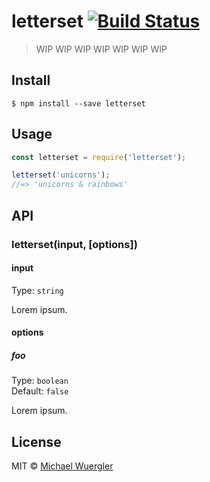 # letterset [![Build Status](https://travis-ci.org/radiovisual/letterset.svg?branch=master)](https://travis-ci.org/radiovisual/letterset)

> WIP WIP WIP WIP WIP WIP WIP


## Install

```
$ npm install --save letterset
```


## Usage

```js
const letterset = require('letterset');

letterset('unicorns');
//=> 'unicorns & rainbows'
```


## API

### letterset(input, [options])

#### input

Type: `string`

Lorem ipsum.

#### options

##### foo

Type: `boolean`  
Default: `false`

Lorem ipsum.


## License

MIT © [Michael Wuergler](http://numetriclabs.com)
